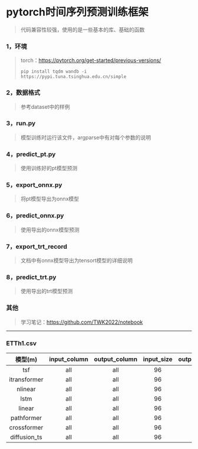 # pytorch时间序列预测训练框架
>代码兼容性较强，使用的是一些基本的库、基础的函数  
### 1，环境
>torch：https://pytorch.org/get-started/previous-versions/
>```
>pip install tqdm wandb -i https://pypi.tuna.tsinghua.edu.cn/simple
>```
### 2，数据格式
>参考dataset中的样例
### 3，run.py
>模型训练时运行该文件，argparse中有对每个参数的说明
### 4，predict_pt.py
>使用训练好的pt模型预测
### 5，export_onnx.py
>将pt模型导出为onnx模型
### 6，predict_onnx.py
>使用导出的onnx模型预测
### 7，export_trt_record
>文档中有onnx模型导出为tensort模型的详细说明
### 8，predict_trt.py
>使用导出的trt模型预测
### 其他
>学习笔记：https://github.com/TWK2022/notebook
***
### ETTh1.csv
|    模型(m)     | input_column | output_column | input_size | output_size | divide | train_mse_decay | val_mse |
|:------------:|:------------:|:-------------:|:----------:|:-----------:|:------:|:---------------:|:-------:|
|     tsf      |     all      |      all      |     96     |     24      |  19:1  |      0.188      |  0.268  |
| itransformer |     all      |      all      |     96     |     24      |  19:1  |      0.219      |  0.260  |
|   nlinear    |     all      |      all      |     96     |     24      |  19:1  |      0.228      |  0.255  |
|     lstm     |     all      |      all      |     96     |     24      |  19:1  |      0.241      |  0.260  |
|    linear    |     all      |      all      |     96     |     24      |  19:1  |      0.247      |  0.267  |
|  pathformer  |     all      |      all      |     96     |     24      |  19:1  |      0.229      |  0.275  |
| crossformer  |     all      |      all      |     96     |     24      |  19:1  |      0.258      |  0.278  |
| diffusion_ts |     all      |      all      |     96     |     24      |  19:1  |      0.212      |  0.330  |
